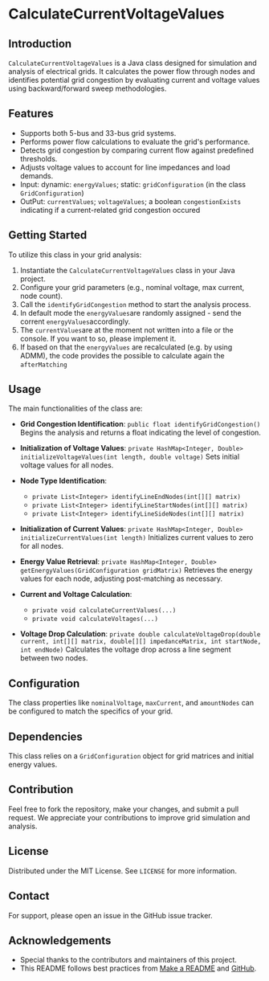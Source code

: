# CalculateCurrentVoltageValues

## Introduction
`CalculateCurrentVoltageValues` is a Java class designed for simulation and analysis of electrical grids. It calculates the power flow through nodes and identifies potential grid congestion by evaluating current and voltage values using backward/forward sweep methodologies.

## Features
- Supports both 5-bus and 33-bus grid systems.
- Performs power flow calculations to evaluate the grid's performance.
- Detects grid congestion by comparing current flow against predefined thresholds.
- Adjusts voltage values to account for line impedances and load demands.
- Input: dynamic: `energyValues`; static: `gridConfiguration` (in the class `GridConfiguration`)
- OutPut: `currentValues`; `voltageValues`; a boolean `congestionExists` indicating if a current-related grid congestion occured

## Getting Started
To utilize this class in your grid analysis:

1. Instantiate the `CalculateCurrentVoltageValues` class in your Java project.
2. Configure your grid parameters (e.g., nominal voltage, max current, node count).
3. Call the `identifyGridCongestion` method to start the analysis process.
4. In default mode the `energyValues`are randomly assigned - send the corrent `energyValues`accordingly.
5. The `currentValues`are at the moment not written into a file or the console. If you want to so, please implement it.
6. If based on that the `energyValues` are recalculated (e.g. by using ADMM), the code provides the possible to calculate again the `afterMatching`

## Usage
The main functionalities of the class are:

- **Grid Congestion Identification**: `public float identifyGridCongestion()`
  Begins the analysis and returns a float indicating the level of congestion.

- **Initialization of Voltage Values**: `private HashMap<Integer, Double> initializeVoltageValues(int length, double voltage)`
  Sets initial voltage values for all nodes.

- **Node Type Identification**:
  - `private List<Integer> identifyLineEndNodes(int[][] matrix)`
  - `private List<Integer> identifyLineStartNodes(int[][] matrix)`
  - `private List<Integer> identifyLineSideNodes(int[][] matrix)`

- **Initialization of Current Values**: `private HashMap<Integer, Double> initializeCurrentValues(int length)`
  Initializes current values to zero for all nodes.

- **Energy Value Retrieval**: `private HashMap<Integer, Double> getEnergyValues(GridConfiguration gridMatrix)`
  Retrieves the energy values for each node, adjusting post-matching as necessary.

- **Current and Voltage Calculation**:
  - `private void calculateCurrentValues(...)`
  - `private void calculateVoltages(...)`

- **Voltage Drop Calculation**: `private double calculateVoltageDrop(double current, int[][] matrix, double[][] impedanceMatrix, int startNode, int endNode)`
  Calculates the voltage drop across a line segment between two nodes.

## Configuration
The class properties like `nominalVoltage`, `maxCurrent`, and `amountNodes` can be configured to match the specifics of your grid.

## Dependencies
This class relies on a `GridConfiguration` object for grid matrices and initial energy values.

## Contribution
Feel free to fork the repository, make your changes, and submit a pull request. We appreciate your contributions to improve grid simulation and analysis.

## License
Distributed under the MIT License. See `LICENSE` for more information.

## Contact
For support, please open an issue in the GitHub issue tracker.

## Acknowledgements
- Special thanks to the contributors and maintainers of this project.
- This README follows best practices from [Make a README](https://www.makeareadme.com/) and [GitHub](https://docs.github.com/en).
